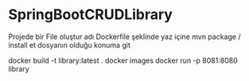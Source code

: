 # SpringBootCRUDLibrary

Projede bir File oluştur adı Dockerfile şeklinde yaz içine mvn package / install et 
dosyanın olduğu konuma git 

docker build -t library:latest .
docker images
docker run -p 8081:8080 library
